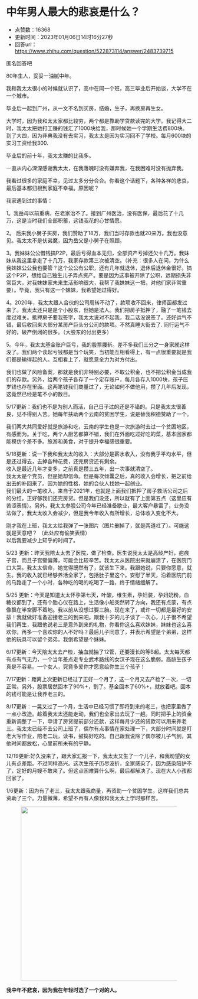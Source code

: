 # 中年男人最大的悲哀是什么？
- 点赞数：16368
- 更新时间：2023年01月06日14时16分27秒
- 回答url：https://www.zhihu.com/question/522873114/answer/2483739715
<body>
 <p data-pid="DqVPMyZL">匿名回答吧</p>
 <p data-pid="qng-YHIP">80年生人，妥妥一油腻中年。</p>
 <p data-pid="6BzZuQmR">我和我太太很小的时候就认识了，高中在同一个班，高三毕业后开始谈，大学不在一个城市。</p>
 <p data-pid="KwFS21xj">毕业后一起到广州，从一文不名到买房，结婚，生子，再换房再生女。</p>
 <p data-pid="46UTwrHU">大学时，因为我和太太家都比较穷，两个都是靠助学贷款读完的大学。我记得大二时，我太太把她打工赚的钱汇了1000块给我，那时候她一个学期生活费800块。到了大四，因为非典我没有去实习，我太太是因为实习回不了学校。每月600块的实习工资给我300.</p>
 <p data-pid="911_WSJA">毕业后的前十年，我太太赚的比我多。</p>
 <p data-pid="3jS9k9Iz">一直从内心深深感谢我太太，在我落魄时没有嫌弃我，在我困难时没有抛弃我。</p>
 <p data-pid="mmtOpvzD">我看过很多的家庭不幸，见过太多分分合合。你看这个话题下，各种各样的悲哀，最后基本都归根到家庭不幸福。原因呢？</p>
 <p data-pid="bLAZOIDa">我家遇到过的事情：</p>
 <p data-pid="4eVlIWFs">1。我岳母以前重病，在老家治不了。接到广州医治，没有医保，最后花了十几万，这是当时我们全部积蓄，这钱我花的心甘情愿。</p>
 <p data-pid="v2P3Ge8C">2。 后来我小舅子买房，我们赞助了18万，我们当时存款也就20来万。我也没意见。我太太不是伏弟魔，因为岳父是小舅子在照顾。</p>
 <p data-pid="R2xQMm4t">3。我妹妹公公借钱搞P2P，最后亏得血本无归，全部资产亏掉还欠十几万。我妹妹从我这里拿走了十几万，我家存款第三次被清空。（补充：很多人在问，为什么我妹妹公公我也要管？这个公公有公职，还有几年就退休，退休后退休金很好。搞这个P2P，想给自己独生儿子弄点资产。要是因为这事被开除了公职，远期损失非常巨大，对我妹妹家未来生活影响很大，我帮了我妹妹这一把，对他们家非常重要）。毕竟，我只有这一个妹妹，我希望她过得好。</p>
 <p data-pid="Y9Iap5Md">4。2020年，我太太跟人合伙的公司周转不动了，款项收不回来，律师函都发过来了。我太太还只是是个小股东，但她是法人。我们把房子抵押了，融了一笔钱去度过难关。抵押房子要我签字，我太太说对不起我，我二话没说签了。还好运气不错，最后收回来大部分某房产巨头分公司的款项。不然真睡大街去了. 同行运气不好的，破产倒闭的很多。（大股东的付出更多）</p>
 <p data-pid="iyyTb6aF">5。今年，我太太基金账户巨亏，我的股票腰斩。差不多我们三分之一身家就这样没了。我们两个谈起亏钱都是当个玩笑，当初能互相看得上，有一点很重要就是我们都是输得起的人。互相看上了，就愿意全力为对方付出。</p>
 <p data-pid="9cPSuePC">我们也做了风险备案，那就是我们非特别必要，不取公积金，也不把公积金当成我们的存款。另外，给两个孩子各存了一个定存账户，每月各存入1000块，孩子压岁钱也存在里面。这两笔钱我们商量过了，无论如何不做他用，攒了几年后发现，这竟然已经是笔不小的数目。</p>
 <p data-pid="bpvQGZxI">5/17更新：我们也不是为别人而活，自己日子过的还是不错的。只是我太太很善良，见不得别人苦。她每年扶助两个云南的贫困学生，说是替我积德赞助了一个。</p>
 <p data-pid="INi8XK98">我们两大共同爱好就是旅游和吃，云南的学生也是一次旅游时去过一个贫困地区，有感而为。关于吃，两个人厨艺都算不错，我们在外面吃过好吃的菜，基本回家都能模仿个差不多。旅游和美食，对于提升幸福感很重要。</p>
 <p data-pid="3gOs_RyK">5/18更新：说一下我和我太太的收入：大部分是薪水收入，没有我乎平均水平，但是还过得去，去掉各种花费，还完房贷还有剩余。<br>
   收入是最近几年才变多，之前真是攒三五年，出一次事就清空了。<br>
   我太太是个党员，但是她却信命。但是每次倾囊之后，真的收入会增长，把之前给出去的补回来了。因为她的性格，她的合伙人找她一起创业。<br>
   我们最大的一笔收入，来自于2021年，也就是上面我们抵押了房子救活公司之后的分红。正好够我们还完房贷。但是我们没还，所以就有了上面第五点（这里应有苦涩表情）。另外，我太太参股公司今年已经准备歇业，最大客户暴雷了，业务没法做了。我太太收入会减少，但是我今年收入有所增长，总体收入变化不大。</p>
 <p data-pid="PcL3e7nE">刚才我在上班，我太太给我弹了一张图片（图片删掉了，就是两道杠了）。可能这就是天意吧？ （此处应有偷笑表情） <br>
   以后我要减少上知乎的时间了。</p>
 <p data-pid="171rvFMz">5/23 更新：昨天我陪太太去了医院，做了检查。医生说我太太是高龄产妇，疤痕子宫，而且子宫壁偏薄，可能会比较辛苦。我太太从医院出来就崩溃了，在医院门口大哭。我太太信命，她觉得既然有了，就该生下来。我跟她说，只要你愿意，就生。我的收入就已经够养活全家了，包括肚子里这个。安慰了半天，沿着医院门前的马路走了一个小时，各种吃的喝的吃喝了一路，终于情绪缓解了。</p>
 <p data-pid="W8ym8m8I">5/25 更新：今天是知道太太怀孕第七天，叶酸，维生素，孕妇装，孕妇奶粉，血糖仪都到了，还有个胎心仪在路上，生活像小船突然转了方向，我还有点蒙，有点像飘在半空脚不着地。我以前从没想过要三胎。现在来了，或许一切都是最好的安排！我就做好准备迎接老三的到来吧。跟我十岁的儿子谈了一次心，儿子很不希望我们再生，我跟他说老三是意外到来的礼物，你看你这么喜欢妹妹，妹妹也这么喜欢你，再多一个喜欢你的人不好吗？最后儿子同意了，并表示希望是个弟弟，这样他的玩具可以留个弟弟。我倒希望是个妹妹。</p>
 <p data-pid="uFKmweEU">6/17更新：今天陪太太去产检，抽血就抽了12管，还要漫长的等B超。太太每天都有点有气无力，一个当年差点走专业武术路线的女汉子现在这么脆弱。高龄生孩子真是不容易。一个女人，究竟多爱你才愿意给你生三个孩子！</p>
 <p data-pid="uibyXumA">7/17更新：距离上次更新已经过了正好一个月了，这一个月又去产检了一次，一切正常。另外，股票居然回本了90%+，割了。基金回本了60%+，就放着吧。回本的钱可能是让我养老三的。</p>
 <p data-pid="fF3LRpS_">8/17更新：一晃又过了一个月，生活中已经习惯了即将到来的老三，也把家里做了一点小改造。趁着我太太还能走动，我们也全家出去玩了一趟。同时把手上的资金重新调整了一下，申请了房贷提前部分还款，这样每月少还的贷款可以用来养老三。我太太已经不去公司上班了，偶尔有点事情在家处理一下，大部分时间就是盯老大写作业，陪老二玩，读书，鼓捣好吃的。自己跟我说除了偶尔被儿子气到，其他时间都放松，心里前所未有的宁静。</p>
 <p data-pid="E5_d11P-">12/19更新:好久没来了，跟大家汇报一下，我太太又生了一个儿子，和我盼望的女儿有点差距。不过同样高兴。这次生孩子历尽波折，全家感染了，因为感染陪护不了，定好的月嫂不敢来了。但这点困难算什么啊，最后都解决了。现在大人小孩都回家了。</p>
 <p data-pid="1ihG6gF2">1/6更新：因为有了老三，我太太跟我商量，再资助一个贫困学生，这样我们总共资助了三个。力量微薄，希望不再有人像我和我太太上学时那样苦。</p>
 <figure data-size="normal">
  <img src="https://picx.zhimg.com/50/v2-a519f51b8467d62534b7701f17a2efe0_720w.jpg?source=1940ef5c" data-caption="" data-size="normal" data-rawwidth="472" data-rawheight="324" data-original-token="v2-228fb4f4a62bc4a3f6fe358c5648819c" data-default-watermark-src="https://pic1.zhimg.com/50/v2-a519f51b8467d62534b7701f17a2efe0_720w.jpg?source=1940ef5c" class="origin_image zh-lightbox-thumb" width="472" data-original="https://pic1.zhimg.com/v2-a519f51b8467d62534b7701f17a2efe0_r.jpg?source=1940ef5c">
 </figure>
 <p data-pid="gqa4fHPB"><b>我中年不悲哀，因为我在年轻时选了一个对的人。</b></p>
</body>